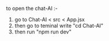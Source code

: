 to open the chat-AI :-
1. go to Chat-AI < src < App.jsx
2. then go to teminal write "cd Chat-AI"
3. then run "npm run dev"
